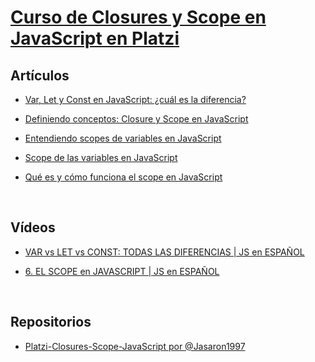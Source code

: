 # [Curso de Closures y Scope en JavaScript en Platzi](https://platzi.com/clases/scope/)

## Artículos

-   [Var, Let y Const en JavaScript: ¿cuál es la diferencia?](https://estradawebgroup.com/Post/Var--Let-y-Const-en-JavaScript---cual-es-la-diferencia-/20375)

-   [Definiendo conceptos: Closure y Scope en JavaScript](https://medium.com/@sergiodxa/definiendo-conceptos-closure-y-scope-en-javascript-9081f1e113e6)

-   [Entendiendo scopes de variables en JavaScript](https://yeisondaza.com/entendiendo-scopes-de-variables-en-javascript)

-   [Scope de las variables en JavaScript](https://francescricart.com/scope-variables-js/)

-   [Qué es y cómo funciona el scope en JavaScript](https://platzi.com/blog/como-funciona-el-scope-en-javascript/)

<br>

## Vídeos

-   [VAR vs LET vs CONST: TODAS LAS DIFERENCIAS | JS en ESPAÑOL](https://www.youtube.com/watch?v=ojrvxYcKeYg)

-   [6. EL SCOPE en JAVASCRIPT | JS en ESPAÑOL](https://www.youtube.com/watch?v=s-7C09ymzK8)

<br>

## Repositorios

-   [Platzi-Closures-Scope-JavaScript por @Jasaron1997](https://github.com/Jasaron1997/Platzi-Closures-Scope-JavaScript)
